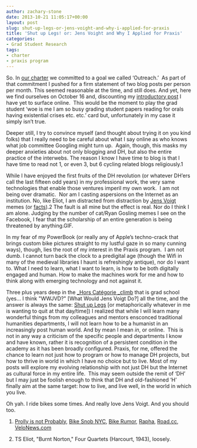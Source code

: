 ```yaml
---
author: zachary-stone
date: 2013-10-21 11:05:17+00:00
layout: post
slug: shut-up-legs-or-jens-voight-and-why-i-applied-for-praxis
title: 'Shut up Legs! or: Jens Voight and Why I Applied for Praxis'
categories:
- Grad Student Research
tags:
- charter
- praxis program
---
```


So. In [our charter](http://praxis.scholarslab.org/charter.html) we committed to a goal we called ‘Outreach.’  As part of that commitment I pushed for a firm statement of two blog posts per person per month. This seemed reasonable at the time, and still does. And yet, here we find ourselves on October 16 and, discounting my [introductory post](http://www.scholarslab.org/grad-student-research/a-bit-more-medieval/) I have yet to surface online.  This would be the moment to play the grad student ‘woe is me I am so busy grading student papers reading for orals having existential crises etc. etc.’ card but, unfortunately in my case it simply isn’t true.

Deeper still, I try to convince myself (and thought about trying it on you kind folks) that I really need to be careful about what I say online as who knows what job committee Googling might turn up.  Again, though, this masks my deeper anxieties about not only blogging and DH, but also the entire practice of the interwebs. The reason I know I have time to blog is that I have time to read not 1, or even 3, but 6 cycling related blogs religiously.1

While I have enjoyed the first fruits of the DH revolution (or whatever DH’ers call the last fifteen odd years) in my professional work, the very same technologies that enable those ventures imperil my own work.  I am not being over dramatic.  Nor am I casting aspersions on the Internet as an institution. No, like Eliot, I am distracted from distraction by [Jens Voigt](http://www.tumblr.com/tagged/jens-voigt) memes (or [facts](https://twitter.com/JensVoigtFacts)).2 The fault is all mine but the effect is real. Nor do I think I am alone. Judging by the number of cat/Ryan Gosling memes I see on the Facebook, I fear that the scholarship of an entire generation is being threatened by anything.GIF.

In my fear of my PowerBook (or really any of Apple’s techno-crack that brings custom bike pictures straight to my lustful gaze in so many cunning ways), though, lies the root of my interest in the Praxis program.  I am not dumb. I cannot turn back the clock to a predigital age (though the Wifi in many of the medieval libraries I haunt is refreshingly antique), nor do I want to. What I need to learn, what I want to learn, is how to be both digitally engaged and human. How to make the machines work for me and how to think along with emerging technology and not against it.

Three plus years deep in the [_Hors Catégorie _climb](http://en.wikipedia.org/wiki/Hors_catégorie) that is grad school (yes... I think "WWJVD?" [What Would Jens Voigt Do?] all the time, and the answer is always the same: [Shut up Legs](http://teamjva.com/jens-voigt-soundboard/) [or metaphorically whatever in me is wanting to quit at that day/time]) I realized that while I will learn many wonderful things from my colleagues and mentors ensconced traditional humanities departments, I will not learn how to be a humanist in an increasingly post human world. And by mean I mean _in_, or online.  This is not in any way a criticism of the specific people and departments I know and have known, rather it is recognition of a persistent condition in the academy as it has been broadly configured. Praxis, for me, offered the chance to learn not just how to program or how to manage DH projects, but how to thrive in world in which I have no choice but to live. Most of my posts will explore my evolving relationship with not just DH but the Internet as cultural force in my entire life.  This may seem outside the remit of ‘DH’ but I may just be foolish enough to think that DH and old-fashioned ‘H’ finally aim at the same target: how to live, and live well, in the world in which you live.

Oh yah. I ride bikes some times. And really love Jens Voigt. And you should too.


1. [Prolly is not Probably](http://prollyisnotprobably.com), [Bike Snob NYC](http://bikesnobnyc.blogspot.com), [Bike Rumor](http://bikerumor.com), [Rapha](http://www.rapha.cc/blogs/), [Road.cc](http://road.cc), [VeloNews.com](http://velonews.competitor.com)






2. TS Eliot, "Burnt Norton," Four Quartets (Harcourt, 1943), loosely.


